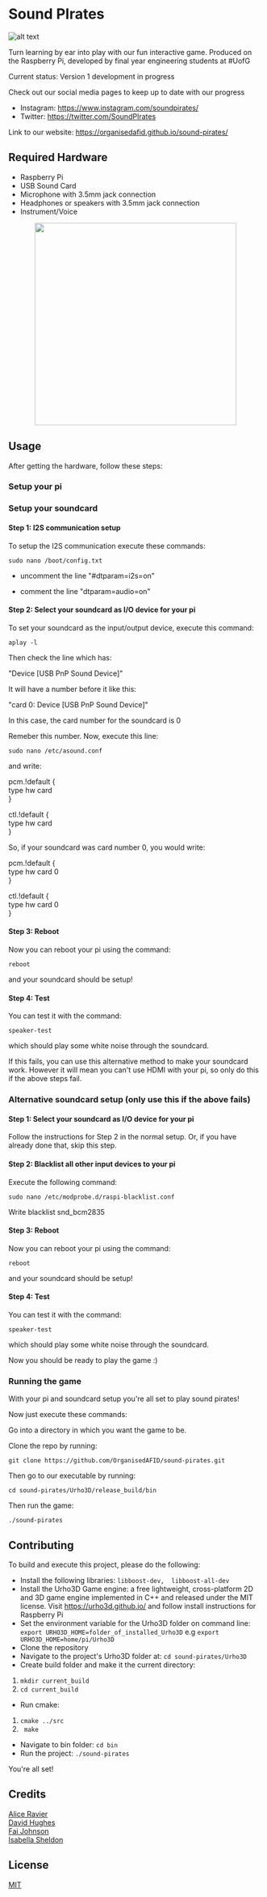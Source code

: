 # Sound PIrates
![alt text](https://raw.githubusercontent.com/OrganisedAFID/sound-pirates/main/assets/Logo.svg)

Turn learning by ear into play with our fun interactive game. Produced on the Raspberry Pi, developed by final year engineering students at #UofG

Current status: Version 1 development in progress 

Check out our social media pages to keep up to date with  our progress
- Instagram:  https://www.instagram.com/soundpirates/
- Twitter: https://twitter.com/SoundPIrates

Link to our website: https://organisedafid.github.io/sound-pirates/

## Required Hardware

- Raspberry Pi
- USB Sound Card
- Microphone with 3.5mm jack connection
- Headphones or speakers with 3.5mm jack connection
- Instrument/Voice

<p align="center">
<img src= "https://raw.githubusercontent.com/OrganisedAFID/sound-pirates/main/assets/SoundPIratesHardware.gif" width="400" height="400" >
</p>

## Usage

After getting the hardware, follow these steps:
### Setup your pi

### Setup your soundcard
#### Step 1: I2S communication setup
To setup the I2S communication execute these commands:

`sudo nano /boot/config.txt`

- uncomment the line "#dtparam=i2s=on"

- comment the line "dtparam=audio=on"

#### Step 2: Select your soundcard as I/O device for your pi
To set your soundcard as the input/output device, execute this command:

`aplay -l`

Then check the line which has:

"Device [USB PnP Sound Device]" 

It will have a number before it like this: 

"card 0: Device [USB PnP Sound Device]"

In this case, the card number for the soundcard is 0

Remeber this number. Now, execute this line:

`sudo nano /etc/asound.conf`

and write:


pcm.!default  { <br>
 type hw card <number-of-your-soundcard> <br>
}

ctl.!default { <br>
 type hw card <number-of-your-soundcard>  <br>
}

  
So, if your soundcard was card number 0, you would write:


pcm.!default  { <br>
 type hw card 0 <br>
}

ctl.!default { <br>
 type hw card 0 <br>
}


#### Step 3: Reboot
Now you can reboot your pi using the command:

`reboot`

and your soundcard should be setup!

#### Step 4: Test
You can test it with the command:

`speaker-test`

which should play some white noise through the soundcard.

If this fails, you can use this alternative method to make your soundcard work. However it will mean you can't use HDMI with your pi, so only do this if the above steps fail.

### Alternative soundcard setup (only use this if the above fails)

#### Step 1: Select your soundcard as I/O device for your pi
Follow the instructions for Step 2 in the normal setup. Or, if you have already done that, skip this step.

#### Step 2: Blacklist all other input devices to your pi
Execute the following command:

`sudo nano /etc/modprobe.d/raspi-blacklist.conf`

Write blacklist snd_bcm2835

#### Step 3: Reboot
Now you can reboot your pi using the command:

`reboot`

and your soundcard should be setup!

#### Step 4: Test
You can test it with the command:

`speaker-test`

which should play some white noise through the soundcard.

Now you should be ready to play the game :)

### Running the game
With your pi and soundcard setup you're all set to play sound pirates!

Now just execute these commands:

Go into a directory in which you want the game to be.

Clone the repo by running:

`git clone https://github.com/OrganisedAFID/sound-pirates.git`

Then go to our executable by running:

`cd sound-pirates/Urho3D/release_build/bin`

Then run the game:

`./sound-pirates`
  

## Contributing 

To build and execute this project, please do the following:
- Install  the following libraries: ```libboost-dev,  libboost-all-dev```
- Install the Urho3D Game engine: a free lightweight, cross-platform 2D and 3D game engine implemented in C++ and released under the MIT license. Visit https://urho3d.github.io/ and follow install instructions for Raspberry Pi
- Set the environment variable for the Urho3D folder on command line:\
```export URHO3D_HOME=folder_of_installed_Urho3D``` e.g ```export URHO3D_HOME=home/pi/Urho3D```
- Clone the repository
- Navigate to the project's Urho3D folder at: ```cd sound-pirates/Urho3D```
- Create build folder and make it the current directory: 
1) ```mkdir current_build``` 
2) ```cd current_build```
- Run cmake: 
1) ```cmake ../src```  
2) ``` make```
- Navigate to bin folder: ```cd bin```
- Run the project: ```./sound-pirates```

You're all set!

## Credits
[Alice Ravier](https://github.com/Aliceravier) </br>
[David Hughes](https://github.com/Thisaphid) </br>
[Fai Johnson](https://github.com/faij2009) </br>
[Isabella Sheldon](https://github.com/IsabellaSheldon) </br>


## License 

[MIT](https://choosealicense.com/licenses/mit/)


